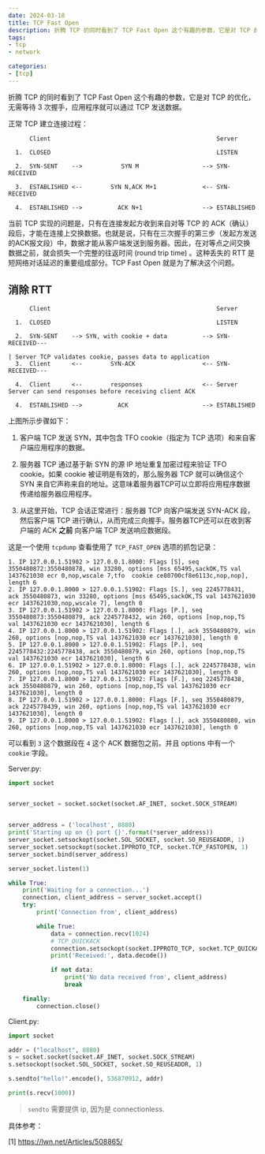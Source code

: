 ```yaml
---
date: 2024-03-18
title: TCP Fast Open
description: 折腾 TCP 的同时看到了 TCP Fast Open 这个有趣的参数，它是对 TCP 的优化，无需等待 3 次握手，应用程序就可以通过 TCP 发送数据。正常 TCP 建立连接过程：当前 TCP 实现的问题是，只有在连接发起方收到来自对等 TCP 的 ACK（确认）段后，才能在连接上交换数据。也就是说，只有在三次握手的第三步（发起方发送的ACK报文段）中，数据才能从客户端发送到服务器。因此，在对等点之间交换数据之前，就会损失一个完整的往返时间 (round trip time) 。这种丢失的 RTT 是短网络对话延迟的重要组成部分。TCP Fast Open 就是为了解决这个问题。
tags:
- tcp
- network

categories:
- [tcp]
---
```


折腾 TCP 的同时看到了 TCP Fast Open 这个有趣的参数，它是对 TCP 的优化，无需等待 3 次握手，应用程序就可以通过 TCP 发送数据。

正常 TCP 建立连接过程：

```
      Client                                               Server

  1.  CLOSED                                               LISTEN

  2.  SYN-SENT    -->           SYN M                  --> SYN-RECEIVED

  3.  ESTABLISHED <--        SYN N,ACK M+1             <-- SYN-RECEIVED

  4.  ESTABLISHED -->          ACK N+1                 --> ESTABLISHED
```

当前 TCP 实现的问题是，只有在连接发起方收到来自对等 TCP 的 ACK（确认）段后，才能在连接上交换数据。也就是说，只有在三次握手的第三步（发起方发送的ACK报文段）中，数据才能从客户端发送到服务器。因此，在对等点之间交换数据之前，就会损失一个完整的往返时间 (round trip time) 。这种丢失的 RTT 是短网络对话延迟的重要组成部分。TCP Fast Open 就是为了解决这个问题。

## 消除 RTT

```
      Client                                               Server

  1.  CLOSED                                               LISTEN

  2.  SYN-SENT    --> SYN, with cookie + data          --> SYN-RECEIVED---
                                                                         | Server TCP validates cookie, passes data to application
  3.  Client      <--        SYN-ACK                   <-- SYN-RECEIVED---

  4.  Client      <--        responses                 <-- Server          Server can send responses before receiving client ACK

  4.  ESTABLISHED -->          ACK                     --> ESTABLISHED
```

上图所示步骤如下：

1. 客户端 TCP 发送 SYN，其中包含 TFO cookie（指定为 TCP 选项）和来自客户端应用程序的数据。

2. 服务器 TCP 通过基于新 SYN 的源 IP 地址重复加密过程来验证 TFO cookie。如果 cookie 被证明是有效的，那么服务器 TCP 就可以确信这个 SYN 来自它声称来自的地址。这意味着服务器TCP可以立即将应用程序数据传递给服务器应用程序。

3. 从这里开始，TCP 会话正常进行：服务器 TCP 向客户端发送 SYN-ACK 段，然后客户端 TCP 进行确认，从而完成三向握手。服务器TCP还可以在收到客户端的 ACK **之前** 向客户端 TCP 发送响应数据段。

这是一个使用 `tcpdump` 查看使用了 `TCP_FAST_OPEN` 选项的抓包记录：

```
1. IP 127.0.0.1.51902 > 127.0.0.1.8000: Flags [S], seq 3550480872:3550480878, win 33280, options [mss 65495,sackOK,TS val 1437621030 ecr 0,nop,wscale 7,tfo  cookie ce80700cf8e6113c,nop,nop], length 6
2. IP 127.0.0.1.8000 > 127.0.0.1.51902: Flags [S.], seq 2245778431, ack 3550480873, win 33280, options [mss 65495,sackOK,TS val 1437621030 ecr 1437621030,nop,wscale 7], length 0
3. IP 127.0.0.1.51902 > 127.0.0.1.8000: Flags [P.], seq 3550480873:3550480879, ack 2245778432, win 260, options [nop,nop,TS val 1437621030 ecr 1437621030], length 6
4. IP 127.0.0.1.8000 > 127.0.0.1.51902: Flags [.], ack 3550480879, win 260, options [nop,nop,TS val 1437621030 ecr 1437621030], length 0
5. IP 127.0.0.1.8000 > 127.0.0.1.51902: Flags [P.], seq 2245778432:2245778438, ack 3550480879, win 260, options [nop,nop,TS val 1437621030 ecr 1437621030], length 6
6. IP 127.0.0.1.51902 > 127.0.0.1.8000: Flags [.], ack 2245778438, win 260, options [nop,nop,TS val 1437621030 ecr 1437621030], length 0
7. IP 127.0.0.1.8000 > 127.0.0.1.51902: Flags [F.], seq 2245778438, ack 3550480879, win 260, options [nop,nop,TS val 1437621030 ecr 1437621030], length 0
8. IP 127.0.0.1.51902 > 127.0.0.1.8000: Flags [F.], seq 3550480879, ack 2245778439, win 260, options [nop,nop,TS val 1437621030 ecr 1437621030], length 0
9. IP 127.0.0.1.8000 > 127.0.0.1.51902: Flags [.], ack 3550480880, win 260, options [nop,nop,TS val 1437621030 ecr 1437621030], length 0
```

可以看到 `3` 这个数据段在 `4` 这个 ACK 数据包之前。并且 options 中有一个 `cookie` 字段。

Server.py:

```py
import socket


server_socket = socket.socket(socket.AF_INET, socket.SOCK_STREAM)


server_address = ('localhost', 8880)
print('Starting up on {} port {}'.format(*server_address))
server_socket.setsockopt(socket.SOL_SOCKET, socket.SO_REUSEADDR, 1)
server_socket.setsockopt(socket.IPPROTO_TCP, socket.TCP_FASTOPEN, 1)
server_socket.bind(server_address)

server_socket.listen(1)

while True:
    print('Waiting for a connection...')
    connection, client_address = server_socket.accept()
    try:
        print('Connection from', client_address)

        while True:
            data = connection.recv(1024)
            # TCP_QUICKACK
            connection.setsockopt(socket.IPPROTO_TCP, socket.TCP_QUICKACK, 1)
            print('Received:', data.decode())

            if not data:
                print('No data received from', client_address)
                break

    finally:
        connection.close()
```

Client.py:

```py
import socket

addr = ("localhost", 8880)
s = socket.socket(socket.AF_INET, socket.SOCK_STREAM)
s.setsockopt(socket.SOL_SOCKET, socket.SO_REUSEADDR, 1)

s.sendto("hello!".encode(), 536870912, addr)

print(s.recv(1000))
```

> `sendto` 需要提供 ip, 因为是 connectionless.

具体参考：

[1] https://lwn.net/Articles/508865/

